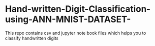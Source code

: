 # Hand-written-Digit-Classification-using-ANN-MNIST-DATASET-
This repo contains csv and jupyter note book files which helps you to classify handwritten digits
